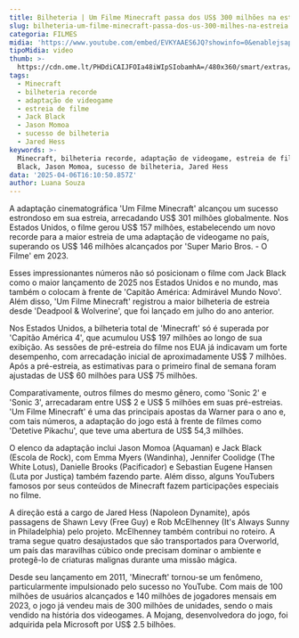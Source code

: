 ```yaml
---
title: Bilheteria | Um Filme Minecraft passa dos US$ 300 milhões na estreia
slug: bilheteria-um-filme-minecraft-passa-dos-us-300-milhes-na-estreia
categoria: FILMES
midia: 'https://www.youtube.com/embed/EVKYAAES6JQ?showinfo=0&enablejsapi=1'
tipoMidia: video
thumb: >-
  https://cdn.ome.lt/PHDdiCAIJFOIa48iWIpSIobamhA=/480x360/smart/extras/conteudos/01_xkbPbLN.jpg
tags:
  - Minecraft
  - bilheteria recorde
  - adaptação de videogame
  - estreia de filme
  - Jack Black
  - Jason Momoa
  - sucesso de bilheteria
  - Jared Hess
keywords: >-
  Minecraft, bilheteria recorde, adaptação de videogame, estreia de filme, Jack
  Black, Jason Momoa, sucesso de bilheteria, Jared Hess
data: '2025-04-06T16:10:50.857Z'
author: Luana Souza
---
```


A adaptação cinematográfica 'Um Filme Minecraft' alcançou um sucesso estrondoso em sua estreia, arrecadando US$ 301 milhões globalmente. Nos Estados Unidos, o filme gerou US$ 157 milhões, estabelecendo um novo recorde para a maior estreia de uma adaptação de videogame no país, superando os US$ 146 milhões alcançados por 'Super Mario Bros. - O Filme' em 2023.

Esses impressionantes números não só posicionam o filme com Jack Black como o maior lançamento de 2025 nos Estados Unidos e no mundo, mas também o colocam à frente de 'Capitão América: Admirável Mundo Novo'. Além disso, 'Um Filme Minecraft' registrou a maior bilheteria de estreia desde 'Deadpool & Wolverine', que foi lançado em julho do ano anterior.

Nos Estados Unidos, a bilheteria total de 'Minecraft' só é superada por 'Capitão América 4', que acumulou US$ 197 milhões ao longo de sua exibição. As sessões de pré-estreia do filme nos EUA já indicavam um forte desempenho, com arrecadação inicial de aproximadamente US$ 7 milhões. Após a pré-estreia, as estimativas para o primeiro final de semana foram ajustadas de US$ 60 milhões para US$ 75 milhões.

Comparativamente, outros filmes do mesmo gênero, como 'Sonic 2' e 'Sonic 3', arrecadaram entre US$ 2 e US$ 5 milhões em suas pré-estreias. 'Um Filme Minecraft' é uma das principais apostas da Warner para o ano e, com tais números, a adaptação do jogo está à frente de filmes como 'Detetive Pikachu', que teve uma abertura de US$ 54,3 milhões.

O elenco da adaptação inclui Jason Momoa (Aquaman) e Jack Black (Escola de Rock), com Emma Myers (Wandinha), Jennifer Coolidge (The White Lotus), Danielle Brooks (Pacificador) e Sebastian Eugene Hansen (Luta por Justiça) também fazendo parte. Além disso, alguns YouTubers famosos por seus conteúdos de Minecraft fazem participações especiais no filme.

A direção está a cargo de Jared Hess (Napoleon Dynamite), após passagens de Shawn Levy (Free Guy) e Rob McElhenney (It's Always Sunny in Philadelphia) pelo projeto. McElhenney também contribui no roteiro. A trama segue quatro desajustados que são transportados para Overworld, um país das maravilhas cúbico onde precisam dominar o ambiente e protegê-lo de criaturas malignas durante uma missão mágica.

Desde seu lançamento em 2011, 'Minecraft' tornou-se um fenômeno, particularmente impulsionado pelo sucesso no YouTube. Com mais de 100 milhões de usuários alcançados e 140 milhões de jogadores mensais em 2023, o jogo já vendeu mais de 300 milhões de unidades, sendo o mais vendido na história dos videogames. A Mojang, desenvolvedora do jogo, foi adquirida pela Microsoft por US$ 2.5 bilhões.

